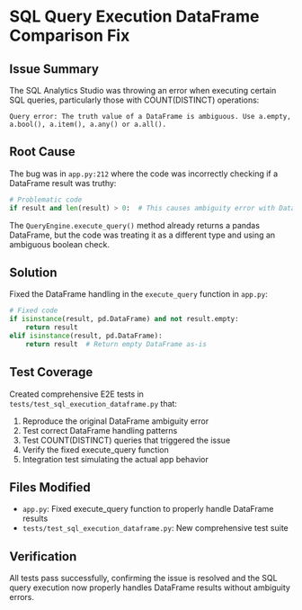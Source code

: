 # SQL Query Execution DataFrame Comparison Fix

## Issue Summary
The SQL Analytics Studio was throwing an error when executing certain SQL queries, particularly those with COUNT(DISTINCT) operations:
```
Query error: The truth value of a DataFrame is ambiguous. Use a.empty, a.bool(), a.item(), a.any() or a.all().
```

## Root Cause
The bug was in `app.py:212` where the code was incorrectly checking if a DataFrame result was truthy:
```python
# Problematic code
if result and len(result) > 0:  # This causes ambiguity error with DataFrames
```

The `QueryEngine.execute_query()` method already returns a pandas DataFrame, but the code was treating it as a different type and using an ambiguous boolean check.

## Solution
Fixed the DataFrame handling in the `execute_query` function in `app.py`:
```python
# Fixed code
if isinstance(result, pd.DataFrame) and not result.empty:
    return result
elif isinstance(result, pd.DataFrame):
    return result  # Return empty DataFrame as-is
```

## Test Coverage
Created comprehensive E2E tests in `tests/test_sql_execution_dataframe.py` that:
1. Reproduce the original DataFrame ambiguity error
2. Test correct DataFrame handling patterns
3. Test COUNT(DISTINCT) queries that triggered the issue
4. Verify the fixed execute_query function
5. Integration test simulating the actual app behavior

## Files Modified
- `app.py`: Fixed execute_query function to properly handle DataFrame results
- `tests/test_sql_execution_dataframe.py`: New comprehensive test suite

## Verification
All tests pass successfully, confirming the issue is resolved and the SQL query execution now properly handles DataFrame results without ambiguity errors.